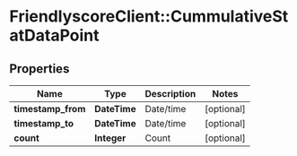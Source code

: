 # FriendlyscoreClient::CummulativeStatDataPoint

## Properties
Name | Type | Description | Notes
------------ | ------------- | ------------- | -------------
**timestamp_from** | **DateTime** | Date/time | [optional] 
**timestamp_to** | **DateTime** | Date/time | [optional] 
**count** | **Integer** | Count | [optional] 


